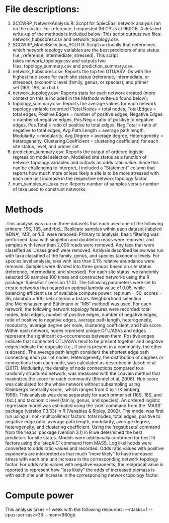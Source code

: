 # File descriptions: 
1. SCCWRP_NetworkAnalysis.R: Script for SpiecEasi network analysis ran on the cluster. For reference, I requested 36 CPUs at 960GB. A detailed write-up of the methods is included below. This script outputs two files: network_hubscores.csv and network_topology.csv.
2. SCCWRP_ModelSelection_POLR.R: Script ran locally that determines which network topology variables are the best predictors of site status (I.e., reference, intermediate, stressed). This script takes network_topology.csv and outputs two files: topology_summary.csv and prediction_summary.csv.
3. network_hubscores.csv: Reports the top ten OTU/ASV IDs with the highest hub score for each site status (reference, intermediate, or stressed), taxonomic level (family, genus, or species), and primer set (16S, 18S, or rbcL).  
4. network_topology.csv: Reports stats for each network created (more context on this is included in the Methods write-up found below).
5. topology_summary.csv: Reports the average values for each network topology variable recorded (Total.Nodes = total nodes, Total.Edges = total edges, Positive.Edges = number of positive edges, Negative.Edges = number of negative edges, Pos.Neg = ratio of positive to negative edges, Pos.Total = ratio of positive to total edges, Neg.Total = ratio of negative to total edges, Avg.Path.Length = average path length, Modularity = modularity, Avg.Degree = average degree, Heterogeneity = heterogeneity, Clustering.Coefficient = clustering coefficient) for each site status, level, and primer set. 
6. prediction_summary.csv: Reports the output of ordered logistic regression model selection. Modelled site status as a function of network topology variables and outputs an odds ratio value. Since this can be challenging to interpret, I included a "Statement" column that reports how much more or less likely a site is to be more stressed with each one unit increase in the respective network topology factor.
7. num_samples_vs_taxa.csv: Reports number of samples versus number of taxa used to construct networks.

# Methods
 This analysis was run on three datasets that each used one of the following primers: 16S, 18S, and rbcL. Replicate samples within each dataset (labeled ‘eDNA’, ‘MB’, or ‘LB’ were removed. Primary to analysis, basic filtering was performed: taxa with singleton and doubleton reads were removed, and samples with fewer than 2,000 reads were removed. Any taxa that were classified as ‘Unassigned’ were removed. Analysis described below was run with taxa classified at the family, genus, and species taxonomic levels. For species level analysis, taxa with less than 0.1% relative abundance were removed. Samples were divided into three groups based on site status (reference, intermediate, and stressed). For each site status, we randomly selected 50 samples 100 times and constructed networks using the R package ‘SpiecEasi’ (version 1.1.0). The following parameters were set to create networks that neared an optimal lambda value of 0.05, while balancing efficient use of available compute power: rep.num = 50, scores = 36, nlambda = 100, sel.criterion = bstars. Neighborhood selection (the Meinshausen and Bühlmann or “MB” method) was used. For each network, the following network topology features were recorded: total nodes, total edges, number of positive edges, number of negative edges, ratio of positive to negative edges, average path length, heterogeneity, modularity, average degree per node, clustering coefficient, and hub score. Within each network, nodes represent unique OTU/ASVs and edges represent the significant co-occurrences between them. Positive edges indicate that connected OTU/ASVs tend to be present together and negative edges indicate the opposite (i.e., if one is present in a community, the other is absent). The average path length considers the shortest edge path connecting each pair of nodes. Heterogeneity, the distribution of degrees or connections from each node, was calculated as described in Jacob et al. (2017). Modularity, the density of node connections compared to a randomly structured network, was measured with the Louvain method that maximizes the score for each community (Blondel et al, 2008). Hub score was calculated for the whole network without subsampling using Kleinberg’s centrality score,  which ranges from 0 to 1 (Kleinberg, 1999). This analysis was done separately for each primer set (16S, 18S, and rbcL) and taxonomic level (family, genus, and species). An ordered logistic regression model was estimated using the ‘polr’ command from the ‘MASS’ package (version 7.3.53) in R (Venables & Ripley, 2002). The model was first run using all non-multicollinear factors: total nodes, total edges, positive to negative edge ratio, average path length, modularity, average degree, heterogeneity, and clustering coefficient. Using the ‘regsubsets’ command from the ‘leaps’ package (version 3.1) in R we determined the best predictors for site status. Models were additionally confirmed for best fit factors using the ‘stepAIC’ command from MASS. Log likelihoods were converted to odds ratio values and recorded. Odds ratio values with positive exponents are interpreted as that much “more likely” to have increased stress with each one unit increase in the corresponding network topology factor. For odds ratio values with negative exponents, the reciprocal value is reported to represent how “less likely” the odds of increased biomass is with each one unit increase in the corresponding network topology factor.

# Compute power
This analysis takes ~1 week with the following resources: 
--ntasks=1 --cpus-per-task=36 --mem=960gb
